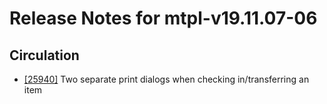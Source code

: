 
# Release Notes for mtpl-v19.11.07-06

## Circulation

- [[25940]](http://bugs.koha-community.org/bugzilla3/show_bug.cgi?id=25940) Two separate print dialogs when checking in/transferring an item


